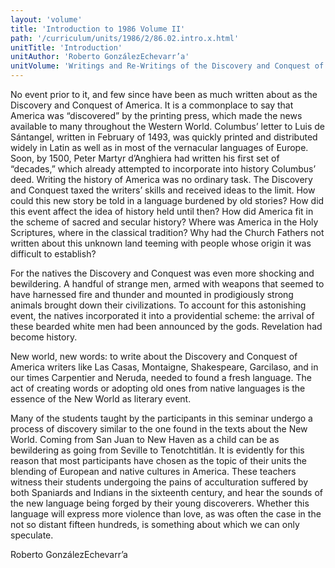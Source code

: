 ```yaml
---
layout: 'volume'
title: 'Introduction to 1986 Volume II'
path: '/curriculum/units/1986/2/86.02.intro.x.html'
unitTitle: 'Introduction'
unitAuthor: 'Roberto GonzálezEchevarr’a'
unitVolume: 'Writings and Re-Writings of the Discovery and Conquest of America'
---
```


<body>
 <p>
  No event prior to it, and few since have been as much written about as the Discovery and Conquest of America. It is a commonplace to say that America was “discovered” by the printing press, which made the news available to many throughout the Western World. Columbus’ letter to Luis de Sántangel, written in February of 1493, was quickly printed and distributed widely in Latin as well as in most of the vernacular languages of Europe. Soon, by 1500, Peter Martyr d’Anghiera had written his first set of “decades,” which already attempted to incorporate into history Columbus’ deed. Writing the history of America was no ordinary task. The Discovery and Conquest taxed the writers’ skills and received ideas to the limit. How could this new story be told in a language burdened by old stories? How did this event affect the idea of history held until then? How did America fit in the scheme of sacred and secular history? Where was America in the Holy Scriptures, where in the classical tradition? Why had the Church Fathers not written about this unknown land teeming with people whose origin it was difficult to establish?
 </p>
 <p>
  For the natives the Discovery and Conquest was even more shocking and bewildering. A handful of strange men, armed with weapons that seemed to have harnessed fire and thunder and mounted in prodigiously strong animals brought down their civilizations. To account for this astonishing event, the natives incorporated it into a providential scheme: the arrival of these bearded white men had been announced by the gods. Revelation had become history.
 </p>
 <p>
  New world, new words: to write about the Discovery and Conquest of America writers like Las Casas, Montaigne, Shakespeare, Garcilaso, and in our times Carpentier and Neruda, needed to found a fresh language. The act of creating words or adopting old ones from native languages is the essence of the New World as literary event.
 </p>
 <p>
  Many of the students taught by the participants in this seminar undergo a process of discovery similar to the one found in the texts about the New World. Coming from San Juan to New Haven as a child can be as bewildering as going from Seville to Tenotchtitlán. It is evidently for this reason that most participants have chosen as the topic of their units the blending of European and native cultures in America. These teachers witness their students undergoing the pains of acculturation suffered by both Spaniards and Indians in the sixteenth century, and hear the sounds of the new language being forged by their young discoverers. Whether this language will express more violence than love, as was often the case in the not so distant fifteen hundreds, is something about which we can only speculate.
 </p>
 <p>
  Roberto GonzálezEchevarr’a
 </p>

</body>
